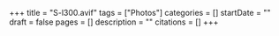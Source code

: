 +++
title = "S-l300.avif"
tags = ["Photos"]
categories = []
startDate = ""
draft = false
pages = []
description = ""
citations = []
+++
